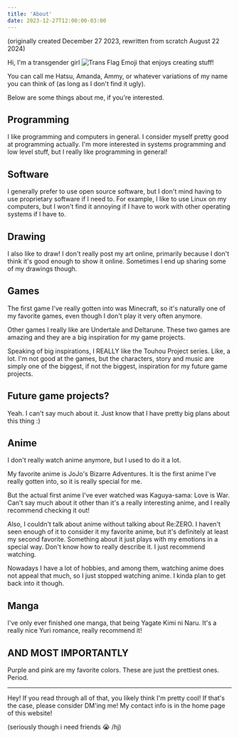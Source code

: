 ```yaml
---
title: 'About'
date: 2023-12-27T12:00:00-03:00
---
```


(originally created December 27 2023, rewritten from scratch August 22 2024)

Hi, I'm a transgender girl ![Trans Flag Emoji](/trans-flag-emoji.png) that enjoys creating stuff!

You can call me Hatsu, Amanda, Ammy, or whatever variations of my name you can think of (as long as I don't find it ugly).

Below are some things about me, if you're interested. 

## Programming 

I like programming and computers in general. I consider myself pretty good at programming actually. I'm more interested in systems programming and low level stuff, but I really like programming in general!

## Software 

I generally prefer to use open source software, but I don't mind having to use proprietary software if I need to. For example, I like to use Linux on my computers, but I won't find it annoying if I have to work with other operating systems if I have to.

## Drawing 

I also like to draw! I don't really post my art online, primarily because I don't think it's good enough to show it online. Sometimes I end up sharing some of my drawings though. 

## Games

The first game I've really gotten into was Minecraft, so it's naturally one of my favorite games, even though I don't play it very often anymore. 

Other games I really like are Undertale and Deltarune. These two games are amazing and they are a big inspiration for my game projects.

Speaking of big inspirations, I REALLY like the Touhou Project series. Like, a lot. I'm not good at the games, but the characters, story and music are simply one of the biggest, if not the biggest, inspiration for my future game projects.

## Future game projects? 

Yeah. I can't say much about it. Just know that I have pretty big plans about this thing :)

## Anime 

I don't really watch anime anymore, but I used to do it a lot. 

My favorite anime is JoJo's Bizarre Adventures. It is the first anime I've really gotten into, so it is really special for me. 

But the actual first anime I've ever watched was Kaguya-sama: Love is War. Can't say much about it other than it's a really interesting anime, and I really recommend checking it out!

Also, I couldn't talk about anime without talking about Re:ZERO. I haven't seen enough of it to consider it my favorite anime, but it's definitely at least my second favorite. Something about it just plays with my emotions in a special way. Don't know how to really describe it. I just recommend watching. 

Nowadays I have a lot of hobbies, and among them, watching anime does not appeal that much, so I just stopped watching anime. I kinda plan to get back into it though. 

## Manga

I've only ever finished one manga, that being Yagate Kimi ni Naru. It's a really nice Yuri romance, really recommend it!

## AND MOST IMPORTANTLY 

Purple and pink are my favorite colors. These are just the prettiest ones. Period.

---

Hey! If you read through all of that, you likely think I'm pretty cool! If that's the case, please consider DM'ing me! My contact info is in the home page of this website! 

(seriously though i need friends 😭 /hj) 

